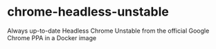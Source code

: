 # chrome-headless-unstable
Always up-to-date Headless Chrome Unstable from the official Google Chrome PPA in a Docker image
